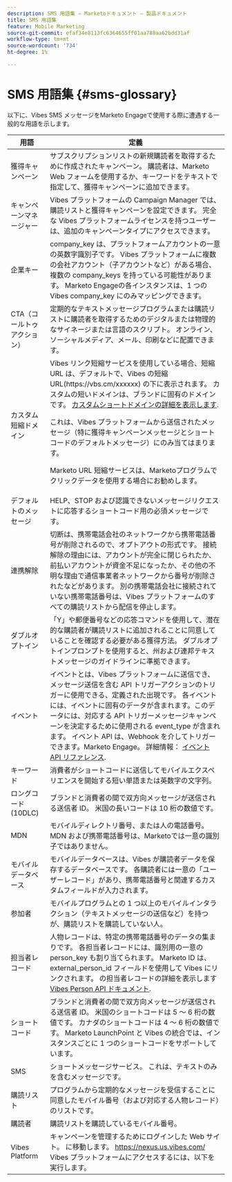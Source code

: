```yaml
---
description: SMS 用語集 — Marketoドキュメント — 製品ドキュメント
title: SMS 用語集
feature: Mobile Marketing
source-git-commit: efaf34e8113fc6364655ff01aa788aa62bdd31af
workflow-type: tm+mt
source-wordcount: '734'
ht-degree: 1%

---
```


# SMS 用語集 {#sms-glossary}

以下に、Vibes SMS メッセージをMarketo Engageで使用する際に遭遇する一般的な用語を示します。

<table>
<thead>
  <tr>
    <th>用語</th>
    <th>定義</th>
  </tr>
</thead>
<tbody>
  <tr>
    <td>獲得キャンペーン</td>
    <td>サブスクリプションリストの新規購読者を取得するために作成されたキャンペーン。 購読者は、Marketo Web フォームを使用するか、キーワードをテキストで指定して、獲得キャンペーンに追加できます。</td>
  </tr>
  <tr>
    <td>キャンペーンマネージャー</td>
    <td>Vibes プラットフォームの Campaign Manager では、購読リストと獲得キャンペーンを設定できます。 完全な Vibes プラットフォームライセンスを持つユーザーは、追加のキャンペーンタイプにアクセスできます。</td>
  </tr>
  <tr>
    <td>企業キー</td>
    <td>company_key は、プラットフォームアカウントの一意の英数字識別子です。 Vibes プラットフォームに複数の会社アカウント（子アカウントなど）がある場合、複数の company_keys を持っている可能性があります。 Marketo Engageの各インスタンスは、1 つの Vibes company_key にのみマッピングできます。</td>
  </tr>
  <tr>
    <td>CTA（コールトゥアクション）</td>
    <td>定期的なテキストメッセージプログラムまたは購読リストに購読者を取得するためのデジタルまたは物理的なサイネージまたは言語のスクリプト。 オンライン、ソーシャルメディア、メール、印刷などに配置できます。</td>
  </tr>
  <tr>
    <td>カスタム短縮ドメイン</td>
    <td>Vibes リンク短縮サービスを使用している場合、短縮 URL は、デフォルトで、Vibes の短縮 URL(https://vbs.cm/xxxxxx) の下に表示されます。 カスタムの短いドメインは、ブランドに固有のドメインです。 <a href="https://developer-platform.vibes.com/docs/creating-a-custom-short-domain">カスタムショートドメインの詳細を表示します</a>.<p>
    これは、Vibes プラットフォームから送信されたメッセージ（特に獲得キャンペーンメッセージとショートコードのデフォルトメッセージ）にのみ当てはまります。<p>
    Marketo URL 短縮サービスは、Marketoプログラムでクリックデータを使用する場合にお勧めします。</td>
  </tr>
  <tr>
    <td>デフォルトのメッセージ</td>
    <td>HELP、STOP および認識できないメッセージリクエストに応答するショートコード用の必須メッセージです。</td>
  </tr>
  <tr>
    <td>連携解除</td>
    <td>切断は、携帯電話会社のネットワークから携帯電話番号が削除されるので、オプトアウトの形式です。 接続解除の理由には、アカウントが完全に閉じられたか、前払いアカウントが資金不足になったか、その他の不明な理由で通信事業者ネットワークから番号が削除されたなどがあります。 別の携帯電話会社に接続されていない携帯電話番号は、Vibes プラットフォームのすべての購読リストから配信を停止します。</td>
  </tr>
  <tr>
    <td>ダブルオプトイン</td>
    <td>「Y」や郵便番号などの応答コマンドを使用して、潜在的な購読者が購読リストに追加されることに同意していることを確認する必要がある獲得方法。 ダブルオプトインプロンプトを使用すると、州および連邦テキストメッセージのガイドラインに準拠できます。</td>
  </tr>
  <tr>
    <td>イベント</td>
    <td>イベントとは、Vibes プラットフォームに送信でき、メッセージ送信を含む API トリガーアクションのトリガーに使用できる、定義された出現です。 各イベントには、イベントに固有のデータが含まれます。このデータには、対応する API トリガーメッセージキャンペーンを決定するために使用される event_type が含まれます。 イベント API は、Webhook を介してトリガーできます。Marketo Engage。 詳細情報： <a href="https://developer-platform.vibes.com/reference/event-api">イベント API リファレンス</a>.</td>
  </tr>
  <tr>
    <td>キーワード</td>
    <td>消費者がショートコードに送信してモバイルエクスペリエンスを開始する短い単語または英数字の文字列。</td>
  </tr>
  <tr>
    <td>ロングコード (10DLC)</td>
    <td>ブランドと消費者の間で双方向メッセージが送信される送信者 ID。 米国の長いコードは 10 桁の数値です。</td>
  </tr>
  <tr>
    <td>MDN</td>
    <td>モバイルディレクトリ番号、または人の電話番号。 MDN および携帯電話番号は、Marketoでは一意の識別子ではありません。</td>
  </tr>
  <tr>
    <td>モバイルデータベース</td>
    <td>モバイルデータベースは、Vibes が購読者データを保存するデータベースです。 各購読者には一意の「ユーザーレコード」があり、携帯電話番号と関連するカスタムフィールドが入力されます。</td>
  </tr>
  <tr>
    <td>参加者</td>
    <td>モバイルプログラムとの 1 つ以上のモバイルインタラクション（テキストメッセージの送信など）を持つが、購読リストを購読していない人。</td>
  </tr>
  <tr>
    <td>担当者レコード</td>
    <td>人物レコードは、特定の携帯電話番号のデータの集まりです。 各担当者レコードには、識別用の一意の person_key も割り当てられます。 Marketo ID は、 external_person_id フィールドを使用して Vibes にリンクされます。 の担当者レコードの詳細を表示します <a href="https://developer-platform.vibes.com/reference/person-api">Vibes Person API ドキュメント</a>.</td>
  </tr>
  <tr>
    <td>ショートコード</td>
    <td>ブランドと消費者の間で双方向メッセージが送信される送信者 ID。 米国のショートコードは 5 ～ 6 桁の数値です。 カナダのショートコードは 4 ～ 6 桁の数値です。 Marketo LaunchPoint と Vibes の統合では、インスタンスごとに 1 つのショートコードをサポートしています。</td>
  </tr>
  <tr>
    <td>SMS</td>
    <td>ショートメッセージサービス。 これは、テキストのみを含むメッセージです。</td>
  </tr>
  <tr>
    <td>購読リスト</td>
    <td>プログラムから定期的なメッセージを受信することに同意したモバイル番号（および対応する人物レコード）のリストです。</td>
  </tr>
  <tr>
    <td>購読者</td>
    <td>購読リストを購読しているモバイル番号。</td>
  </tr>
  <tr>
    <td>Vibes Platform</td>
    <td>キャンペーンを管理するためにログインした Web サイト。 に移動します。 <a href="https://nexus.us.vibes.com/">https://nexus.us.vibes.com/</a> Vibes プラットフォームにアクセスするには、以下を実行します。</td>
  </tr>
</tbody>
</table>
